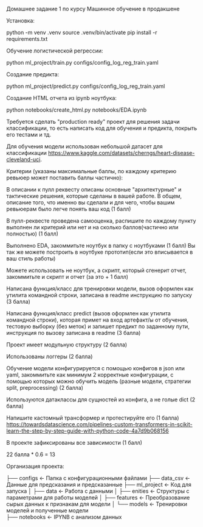 Домашнее задание 1 по курсу Машинное обучение в продакшене

Установка:

python -m venv .venv
source .venv/bin/activate
pip install -r requirements.txt

Обучение логистической регрессии:

python ml_project/train.py configs/config_log_reg_train.yaml

Создание предикта:

python ml_project/predict.py configs/config_log_reg_train.yaml

Создание HTML отчета из ipynb ноутбука:

python notebooks/create_html.py notebooks/EDA.ipynb 

Требуется сделать "production ready" проект для решения задачи классификации, то есть написать код для обучения и предикта, покрыть его тестами и тд.

Для обучения модели использован небольшой датасет для классификации https://www.kaggle.com/datasets/cherngs/heart-disease-cleveland-uci.

Критерии (указаны максимальные баллы, по каждому критерию ревьюер может поставить баллы частично):

 В описании к пулл реквесту описаны основные "архитектурные" и тактические решения, которые сделаны в вашей работе. В общем, описание того, что именно вы сделали и для чего, чтобы вашим ревьюерам было легче понять ваш код (1 балл)

 В пулл-реквесте проведена самооценка, распишите по каждому пункту выполнен ли критерий или нет и на сколько баллов(частично или полностью) (1 балл)

 Выполнено EDA, закоммитьте ноутбук в папку с ноутбуками (1 балл) Вы так же можете построить в ноутбуке прототип(если это вписывается в ваш стиль работы)

Можете использовать не ноутбук, а скрипт, который сгенерит отчет, закоммитьте и скрипт и отчет (за это + 1 балл)

 Написана функция/класс для тренировки модели, вызов оформлен как утилита командной строки, записана в readme инструкцию по запуску (3 балла)

 Написана функция/класс predict (вызов оформлен как утилита командной строки), которая примет на вход артефакт/ы от обучения, тестовую выборку (без меток) и запишет предикт по заданному пути, инструкция по вызову записана в readme (3 балла)

 Проект имеет модульную структуру (2 балла)

 Использованы логгеры (2 балла)

 Обучение модели конфигурируется с помощью конфигов в json или yaml, закоммитьте как минимум 2 корректные конфигурации, с помощью которых можно обучить модель (разные модели, стратегии split, preprocessing) (2 балла)

 Используются датаклассы для сущностей из конфига, а не голые dict (2 балла)

 Напишите кастомный трансформер и протестируйте его (1 балла) https://towardsdatascience.com/pipelines-custom-transformers-in-scikit-learn-the-step-by-step-guide-with-python-code-4a7d9b068156

 В проекте зафиксированы все зависимости (1 балл)
 
 22 балла * 0.6 = 13

Организация проекта:

├── configs             <- Папка с конфигурационными файлами
├── data_csv            <- Данные для предсказания и предсказанные 
├── ml_project          <- Код для запуска
│   ├── data            <- Работа с данными
│   ├── enities         <- Структуры с параметрами для работы моделей
│   ├── features        <- Преобразование сырых данных к признакам для модели
│   └── models          <- Тренировки моделей и полученные модели    
├── notebooks           <- IPYNB с анализом данных